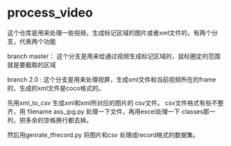 # process_video


这个仓库是用来处理一些视频，生成标记区域的图片或者xml文件的，有两个分支，代表两个功能

branch master： 这个分支是用来给通过视频生成标记区域的，鼠标圈定的范围就是要截取的区域

branch 2.0 : 这个分支是用来处理视屏，生成xml文件和当前视频所在的frame的，生成的xml文件是coco格式的。


先用xml_to_csv 生成xml和xml所对应的图片的 csv文件。
csv文件格式有些不整齐，用 filename ass_jpg.py 处理一下文件，再用excel处理一下 classes那一列，把多余的空格换行都去掉。

然后用genrate_tfrecord.py  将图片和csv 处理成record格式的数据集。
